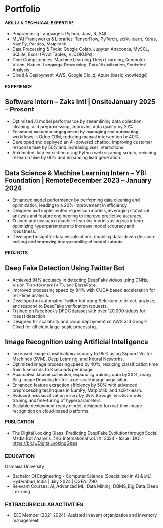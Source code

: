 # Portfolio


#### SKILLS & TECHNICAL EXPERTISE

- Programming Languages: Python, Java, R, SQL
- ML/AI Frameworks & Libraries: TensorFlow, PyTorch, scikit-learn, Keras, NumPy, Pandas, Matplotlib
- Data Processing & Tools: Google Colab, Jupyter, Anaconda, MySQL, SQLite, Excel (Pivot Tables, VLOOKUPs)
- Core Competencies: Machine Learning, Deep Learning, Computer Vision, Natural Language Processing, Data Visualization, Statistical Analysis
- Cloud & Deployment: AWS, Google Cloud, Azure (basic knowledge)


#### EXPERIENCE

## Software Intern – Zaks Intl | OnsiteJanuary 2025 – Present

- Optimized AI model performance by streamlining data collection, cleaning, and preprocessing, improving data quality by 30%.
- Enhanced customer engagement by managing and automating workflows in Odoo CRM, reducing manual intervention by 40%.
- Developed and deployed an AI-powered chatbot, improving customer response time by 50% and increasing user interactions.
- Automated data extraction using Python web scraping scripts, reducing research time by 60% and enhancing lead generation.

## Data Science & Machine Learning Intern – YBI Foundation | RemoteDecember 2023 – January 2024

- Enhanced model performance by performing data cleaning and optimization, leading to a 20% improvement in efficiency.
- Designed and implemented regression models, leveraging statistical analysis and feature engineering to improve predictive accuracy.
- Trained and evaluated machine learning models using scikit-learn, optimizing hyperparameters to increase model accuracy and robustness.
- Developed insightful data visualizations, enabling data-driven decision-making and improving interpretability of model outputs.


#### PROJECTS

## Deep Fake Detection Using Twitter Bot

- Achieved 98% accuracy in detecting DeepFake videos using CNNs, Vision Transformers (ViT), and BlazeFace.
- Improved processing speed by 94% with CUDA-based acceleration for real-time analysis.
- Developed an automated Twitter bot using Selenium to detect, analyze, and respond to DeepFake verification requests.
- Trained on Facebook’s DFDC dataset with over 120,000 videos for robust detection.
- Designed for scalability and cloud deployment on AWS and Google Cloud for efficient large-scale processing.

## Image Recognition using Artificial Intelligence

- Increased image classification accuracy to 95% using Support Vector Machines (SVM), Deep Learning, and Neural Networks.
- Optimized image processing speed by 40%, reducing classification time from 5 seconds to 3 seconds per image.
- Automated dataset collection, expanding training data by 30%, using Bing Image Downloader for large-scale image acquisition.
- Enhanced feature extraction efficiency by 50% with advanced preprocessing techniques in NumPy, Matplotlib, and scikit-learn.
- Reduced misclassification errors by 35% through iterative model training and fine-tuning of hyperparameters.
- Scalable deployment-ready model, designed for real-time image recognition on cloud-based platforms.


#### PUBLICATION

- The Digital Looking Glass: Predicting DeepFake Evolution through Social Media Bot Analysis, ZKG International vol. IX, 2024 - Issue I.DOI: https://bit.ly/DigitalLookingGlass


### EDUCATION

Osmania University
- Bachelor Of Engineering - Computer Science (Specialized in AI & ML)        Hyderabad, India | July 2024 | CGPA: 7.90 
- Relevant Courses: AI, Advanced ML, Data Mining, DBMS, Big Data, Deep Learning


### EXTRACURRICULAR ACTIVITIES

- IEEE Member (2021-2024): Assisted in event organization and inventory management.

 
